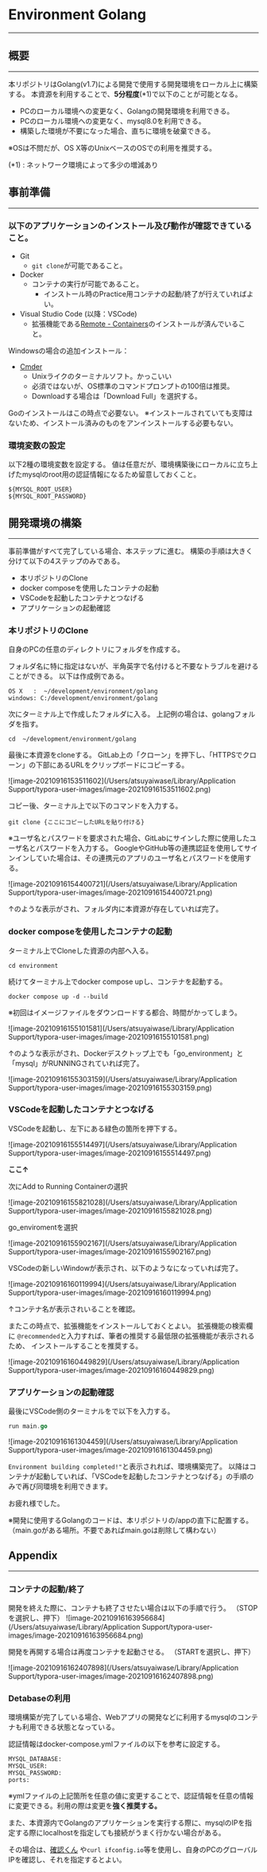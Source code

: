 # Environment Golang

***

## 概要

***

本リポジトリはGolang(v1.7)による開発で使用する開発環境をローカル上に構築する。
本資源を利用することで、**5分程度**(*1)で以下のことが可能となる。

- PCのローカル環境への変更なく、Golangの開発環境を利用できる。
- PCのローカル環境への変更なく、mysql8.0を利用できる。
- 構築した環境が不要になった場合、直ちに環境を破棄できる。

※OSは不問だが、OS X等のUnixベースのOSでの利用を推奨する。

(*1) : ネットワーク環境によって多少の増減あり

## 事前準備

***

### 以下のアプリケーションのインストール及び動作が確認できていること。

- Git
  - `git clone`が可能であること。
- Docker
  - コンテナの実行が可能であること。
    - インストール時のPractice用コンテナの起動/終了が行えていればよい。
- Visual Studio Code (以降：VSCode)
  - 拡張機能である[Remote - Containers](https://marketplace.visualstudio.com/items?itemName=ms-vscode-remote.remote-containers)のインストールが済んでいること。


Windowsの場合の追加インストール：

- [Cmder](https://cmder.net/)
  - Unixライクのターミナルソフト。かっこいい
  - 必須ではないが、OS標準のコマンドプロンプトの100倍は推奨。
  - Downloadする場合は「Download Full」を選択する。

Goのインストールはこの時点で必要ない。
※インストールされていても支障はないため、インストール済みのものをアンインストールする必要もない。



### 環境変数の設定

以下2種の環境変数を設定する。
値は任意だが、環境構築後にローカルに立ち上げたmysqlのroot用の認証情報になるため留意しておくこと。

```
${MYSQL_ROOT_USER}
${MYSQL_ROOT_PASSWORD}
```



## 開発環境の構築

***

事前準備がすべて完了している場合、本ステップに進む。
構築の手順は大きく分けて以下の4ステップのみである。

- 本リポジトリのClone
- docker composeを使用したコンテナの起動
- VSCodeを起動したコンテナとつなげる
- アプリケーションの起動確認



### 本リポジトリのClone

自身のPCの任意のディレクトリにフォルダを作成する。

フォルダ名に特に指定はないが、半角英字で名付けると不要なトラブルを避けることができる。
以下は作成例である。

```shell
OS X   :  ~/development/environment/golang
windows: C:/development/environment/golang
```

次にターミナル上で作成したフォルダに入る。
上記例の場合は、golangフォルダを指す。

```shell
cd  ~/development/environment/golang
```

最後に本資源をcloneする。
GitLab上の「クローン」を押下し、「HTTPSでクローン」の下部にあるURLをクリップボードにコピーする。

![image-20210916153511602](/Users/atsuyaiwase/Library/Application Support/typora-user-images/image-20210916153511602.png)

コピー後、ターミナル上で以下のコマンドを入力する。

```shell
git clone {ここにコピーしたURLを貼り付ける}
```

※ユーザ名とパスワードを要求された場合、GitLabにサインした際に使用したユーザ名とパスワードを入力する。
GoogleやGitHub等の連携認証を使用してサインインしていた場合は、その連携元のアプリのユーザ名とパスワードを使用する。

![image-20210916154400721](/Users/atsuyaiwase/Library/Application Support/typora-user-images/image-20210916154400721.png)

↑のような表示がされ、フォルダ内に本資源が存在していれば完了。



### docker composeを使用したコンテナの起動

ターミナル上でCloneした資源の内部へ入る。

```shell
cd environment
```

続けてターミナル上でdocker compose upし、コンテナを起動する。

```shell
docker compose up -d --build
```

※初回はイメージファイルをダウンロードする都合、時間がかってしまう。

![image-20210916155101581](/Users/atsuyaiwase/Library/Application Support/typora-user-images/image-20210916155101581.png)

↑のような表示がされ、Dockerデスクトップ上でも「go_environment」と「mysql」がRUNNINGされていれば完了。

![image-20210916155303159](/Users/atsuyaiwase/Library/Application Support/typora-user-images/image-20210916155303159.png)



### VSCodeを起動したコンテナとつなげる

VSCodeを起動し、左下にある緑色の箇所を押下する。

![image-20210916155514497](/Users/atsuyaiwase/Library/Application Support/typora-user-images/image-20210916155514497.png)

**ここ↑**

次にAdd to Running Containerの選択

![image-20210916155821028](/Users/atsuyaiwase/Library/Application Support/typora-user-images/image-20210916155821028.png)

go_enviromentを選択

![image-20210916155902167](/Users/atsuyaiwase/Library/Application Support/typora-user-images/image-20210916155902167.png)

VSCodeの新しいWindowが表示され、以下のようなになっていれば完了。

![image-20210916160119994](/Users/atsuyaiwase/Library/Application Support/typora-user-images/image-20210916160119994.png)

↑コンテナ名が表示されいることを確認。

またこの時点で、拡張機能をインストールしておくとよい。
拡張機能の検索欄に `@recommended`と入力すれば、筆者の推奨する最低限の拡張機能が表示されるため、
インストールすることを推奨する。

![image-20210916160449829](/Users/atsuyaiwase/Library/Application Support/typora-user-images/image-20210916160449829.png)



### アプリケーションの起動確認

最後にVSCode側のターミナルをで以下を入力する。

```go
run main.go
```

![image-20210916161304459](/Users/atsuyaiwase/Library/Application Support/typora-user-images/image-20210916161304459.png)

`Environment building completed!"`と表示されれば、環境構築完了。
以降はコンテナが起動していれば、「VSCodeを起動したコンテナとつなげる」の手順のみで再び同環境を利用できます。

お疲れ様でした。

※開発に使用するGolangのコードは、本リポジトリの/appの直下に配置する。（main.goがある場所。不要であればmain.goは削除して構わない）



## Appendix

***

### コンテナの起動/終了

開発を終えた際に、コンテナも終了させたい場合は以下の手順で行う。
（STOPを選択し、押下）
![image-20210916163956684](/Users/atsuyaiwase/Library/Application Support/typora-user-images/image-20210916163956684.png)

開発を再開する場合は再度コンテナを起動させる。
（STARTを選択し、押下）

![image-20210916162407898](/Users/atsuyaiwase/Library/Application Support/typora-user-images/image-20210916162407898.png)



### Detabaseの利用

環境構築が完了している場合、Webアプリの開発などに利用するmysqlのコンテナも利用できる状態となっている。

認証情報はdocker-compose.ymlファイルの以下を参考に設定する。

```
MYSQL_DATABASE:
MYSQL_USER:
MYSQL_PASSWORD:
ports:
```

※ymlファイルの上記箇所を任意の値に変更することで、認証情報を任意の情報に変更できる。利用の際は変更を**強く推奨する。**

また、本資源内でGolangのアプリケーションを実行する際に、mysqlのIPを指定する際にlocalhostを指定しても接続がうまく行かない場合がある。

その場合は、[確認くん](https://www.ugtop.com/spill.shtml) や`curl ifconfig.io`等を使用し、自身のPCのグローバルIPを確認し、それを指定するとよい。